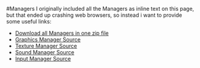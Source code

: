 #Managers
I originally included all the Managers as inline text on this page, but that ended up crashing web browsers, so instead i want to provide some useful links:

* [Download all Managers in one zip file](Managers.zip)
* [Graphics Manager Source](https://github.com/gszauer/2DOpenTKFramework/blob/master/2DFramework/Framework/GraphicsManager.cs)
* [Texture Manager Source](https://github.com/gszauer/2DOpenTKFramework/blob/master/2DFramework/Framework/TextureManager.cs)
* [Sound Manager Source](https://github.com/gszauer/2DOpenTKFramework/blob/master/2DFramework/Framework/SoundManager.cs)
* [Input Manager Source](https://github.com/gszauer/2DOpenTKFramework/blob/master/2DFramework/Framework/InputManager.cs)